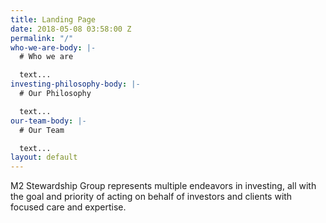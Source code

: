 ```yaml
---
title: Landing Page
date: 2018-05-08 03:58:00 Z
permalink: "/"
who-we-are-body: |-
  # Who we are

  text...
investing-philosophy-body: |-
  # Our Philosophy

  text...
our-team-body: |-
  # Our Team

  text...
layout: default
---
```


M2 Stewardship Group represents multiple endeavors in investing, all with the goal and priority of acting on behalf of investors and clients with focused care and expertise.